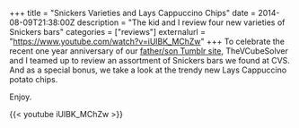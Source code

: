 +++
title = "Snickers Varieties and Lays Cappuccino Chips"
date = 2014-08-09T21:38:00Z
description = "The kid and I review four new varieties of Snickers bars"
categories = ["reviews"]
externalurl = "https://www.youtube.com/watch?v=iUlBK_MChZw"
+++
To celebrate the recent one year anniversary of our [father/son Tumblr site](http://buddyteam.tumblr.com/), TheVCubeSolver and I teamed up to review an assortment of Snickers bars we found at CVS. And as a special bonus, we take a look at the trendy new Lays Cappuccino potato chips. 

Enjoy.

{{< youtube iUlBK_MChZw >}}
